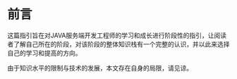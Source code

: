 # 前言

这篇指引旨在对JAVA服务端开发工程师的学习和成长进行阶段性的指引，让阅读者了解自己所在的阶段，对该阶段的整体知识栈有一个完整的认识，并以此来选择自己的学习和提高的方向。

由于知识水平的限制与技术的发展，本文存在自身的局限，请见谅。



